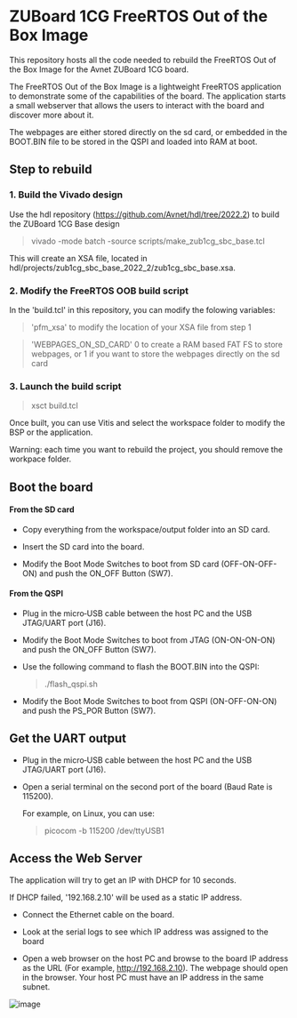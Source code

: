 # ZUBoard 1CG FreeRTOS Out of the Box Image

This repository hosts all the code needed to rebuild the FreeRTOS Out of the Box Image for the Avnet ZUBoard 1CG board.

The FreeRTOS Out of the Box Image is a lightweight FreeRTOS application to demonstrate some of the capabilities of the board.
The application starts a small webserver that allows the users to interact with the board and discover more about it.

The webpages are either stored directly on the sd card, or embedded in the BOOT.BIN file to be stored in the QSPI and loaded into RAM at boot.

## Step to rebuild

### 1. Build the Vivado design

Use the hdl repository (<https://github.com/Avnet/hdl/tree/2022.2>) to build the ZUBoard 1CG Base design
> vivado -mode batch -source scripts/make_zub1cg_sbc_base.tcl

This will create an XSA file, located in hdl/projects/zub1cg_sbc_base_2022_2/zub1cg_sbc_base.xsa.
	
### 2. Modify the FreeRTOS OOB build script
	
In the 'build.tcl' in this repository, you can modify the folowing variables:
> 'pfm_xsa' to modify the location of your XSA file from step 1

> 'WEBPAGES_ON_SD_CARD' 0 to create a RAM based FAT FS to store webpages, or 1 if you want to store the webpages directly on the sd card

### 3. Launch the build script

> xsct build.tcl

Once built, you can use Vitis and select the workspace folder to modify the BSP or the application.

Warning: each time you want to rebuild the project, you should remove the workpace folder.


## Boot the board

#### From the SD card
- Copy everything from the workspace/output folder into an SD card.

- Insert the SD card into the board.

- Modify the Boot Mode Switches to boot from SD card (OFF-ON-OFF-ON) and push the ON_OFF Button (SW7).


#### From the QSPI

- Plug in the micro‐USB cable between the host PC and the USB JTAG/UART port (J16).

- Modify the Boot Mode Switches to boot from JTAG (ON-ON-ON-ON) and push the ON_OFF Button (SW7).

- Use the following command to flash the BOOT.BIN into the QSPI:
	> ./flash_qspi.sh

- Modify the Boot Mode Switches to boot from QSPI (ON-OFF-ON-ON) and push the PS_POR Button (SW7).


## Get the UART output

- Plug in the micro‐USB cable between the host PC and the USB JTAG/UART port (J16).

- Open a serial terminal on the second port of the board (Baud Rate is 115200).

	For example, on Linux, you can use:

	> picocom -b 115200 /dev/ttyUSB1

## Access the Web Server

The application will try to get an IP with DHCP for 10 seconds.

If DHCP failed, '192.168.2.10' will be used as a static IP address.

- Connect the Ethernet cable on the board.

- Look at the serial logs to see which IP address was assigned to the board

- Open a web browser on the host PC and browse to the board IP address as the URL (For example, http://192.168.2.10). The webpage
should open in the browser. Your host PC must have an IP address in the same subnet.



![image](https://user-images.githubusercontent.com/55467813/196303037-7f288c03-3f3c-41e8-b291-d7a622734172.png)
